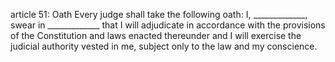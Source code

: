 article 51: Oath
Every judge shall take the following oath:
I, _____________, swear in _____________ that I will adjudicate in accordance with the provisions of the Constitution and laws enacted thereunder and I will exercise the judicial authority vested in me, subject only to the law and my conscience.
<ul>
</ul>